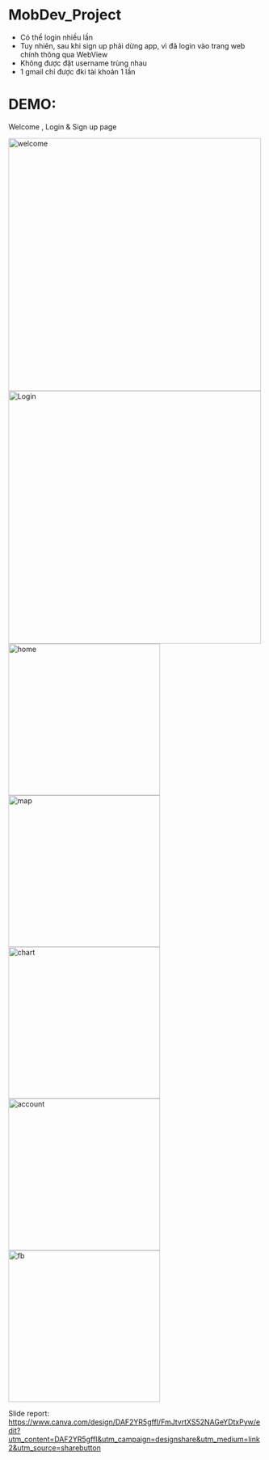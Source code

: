 # MobDev_Project
- Có thể login nhiều lần
- Tuy nhiên, sau khi sign up phải dừng app, vì đã login vào trang web chính thông qua WebView
- Không được đặt username trùng nhau 
- 1 gmail chỉ được đki tài khoản  1 lần
# DEMO:
Welcome , Login & Sign up page

<img src="https://github.com/user-attachments/assets/4303b3df-51a3-4807-a59d-bded33fc7c68" alt="welcome" width="500"/>
<img src="https://github.com/user-attachments/assets/6396f7f9-1245-4a84-801a-35e227f9d501" alt="Login" width="500"/>
<img src="https://github.com/user-attachments/assets/efb34ca7-5b5c-47c5-99c8-87b3b67d4cfb" alt="home" width="300"/>
<img src="https://github.com/user-attachments/assets/a4e06f5c-ac54-4c73-8379-354deecd0f4d" alt="map" width="300"/>
<img src="https://github.com/user-attachments/assets/3acedb28-9985-4ad1-9c87-6c940242595a" alt="chart" width="300"/>
<img src="https://github.com/user-attachments/assets/a3ff68cc-76bd-4137-9ed8-2a69a67b5bc6" alt="account" width="300"/>
<img src="https://github.com/user-attachments/assets/399e740f-614d-4a96-9e14-da191d7646e6" alt="fb" width="300"/>


Slide report: https://www.canva.com/design/DAF2YR5gffI/FmJtvrtXS52NAGeYDtxPyw/edit?utm_content=DAF2YR5gffI&utm_campaign=designshare&utm_medium=link2&utm_source=sharebutton
